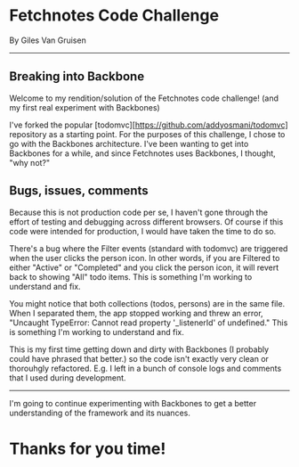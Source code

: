 # Fetchnotes Code Challenge

By Giles Van Gruisen

***

## Breaking into Backbone

Welcome to my rendition/solution of the Fetchnotes code challenge! (and my first real experiment with Backbones)

I've forked the popular [todomvc][https://github.com/addyosmani/todomvc] repository as a starting point. For the purposes of this challenge, I chose to go with the Backbones architecture. I've been wanting to get into Backbones for a while, and since Fetchnotes uses Backbones, I thought, "why not?"

## Bugs, issues, comments
Because this is not production code per se, I haven't gone through the effort of testing and debugging across different browsers. Of course if this code were intended for production, I would have taken the time to do so.

There's a bug where the Filter events (standard with todomvc) are triggered when the user clicks the person icon. In other words, if you are Filtered to either "Active" or "Completed" and you click the person icon, it will revert back to showing "All" todo items. This is something I'm working to understand and fix.

You might notice that both collections (todos, persons) are in the same file. When I separated them, the app stopped working and threw an error, "Uncaught TypeError: Cannot read property '_listenerId' of undefined." This is something I'm working to understand and fix.

This is my first time getting down and dirty with Backbones (I probably could have phrased that better.) so the code isn't exactly very clean or thorouhgly refactored. E.g. I left in a bunch of console logs and comments that I used during development. 

***

I'm going to continue experimenting with Backbones to get a better understanding of the framework and its nuances.

# Thanks for you time!